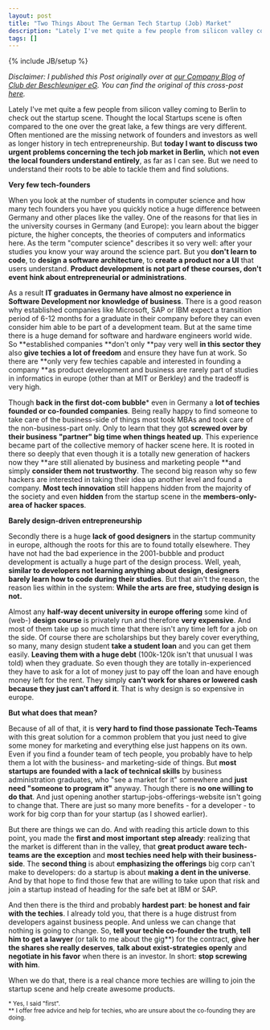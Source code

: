 ```yaml
---
layout: post
title: "Two Things About The German Tech Startup (Job) Market"
description: "Lately I've met quite a few people from silicon valley coming to Berlin to check out the startup scene. Thought the local Startups scene is often compared to the one over the great lake, a few things are very different. Often mentioned are the missing network of founders and investors as well as longer history in tech entrepreneurship. But **today I want to discuss two urgent problems concerning the tech job market in Berlin,** which **not even the local founders understand entirely**, as far as I can see. But we need to understand their roots to be able to tackle them and find solutions."
tags: []
---
```

{% include JB/setup %}

_Disclaimer: I published this Post originally over at [our Company Blog](http://blog.dieBeschleuniger.de) of [Club der Beschleuniger eG](http://www.dieBeschleuniger.de). You can find the original of this cross-post [here](http://blog.diebeschleuniger.de/2012/02/two-things-about-german-tech-startup.html)._

Lately I've met quite a few people from silicon valley coming to Berlin to check out the startup scene. Thought the local Startups scene is often compared to the one over the great lake, a few things are very different. Often mentioned are the missing network of founders and investors as well as longer history in tech entrepreneurship. But **today I want to discuss two urgent problems concerning the tech job market in Berlin,** which **not even the local founders understand entirely**, as far as I can see. But we need to understand their roots to be able to tackle them and find solutions.

 **Very few tech-founders**

When you look at the number of students in computer science and how many tech founders you have you quickly notice a huge difference between Germany and other places like the valley. One of the reasons for that lies in the university courses in Germany (and Europe):&nbsp;you learn about the bigger picture, the higher concepts, the theories of computers and informatics here. As the term "computer science" describes it so very well: after your studies you know your way around the science part. But you **don't learn to code**, to **design a software architecture**, to **create a product nor a UI** that users understand. **Product development is not part of these courses, don't event hink about entrepreneurial or administrations**.


As a result **IT graduates in Germany have almost no experience in Software Development nor knowledge of business**. There is a good reason why established companies like Microsoft, SAP or IBM expect a transition period of 6-12 months for a graduate in their company before they can even consider him able to be part of a development team. But at the same time there is a huge demand for software and hardware engineers world wide. So **established companies **don't only **pay very well **in this sector they** also **give techies a lot of freedom** and ensure they have fun at work. So there are **only very few techies capable and interested in founding a company&nbsp;**as product development and business are rarely part of studies in informatics in europe (other than at MIT or Berkley) and the tradeoff is very high.


Though **back in the first dot-com bubble*** even in Germany a **lot of techies founded or co-founded companies**. Being really happy to find someone to take care of the business-side of things most took MBAs and took care of the non-business-part only. Only to learn that they got **screwed over by their business "partner" big time when things heated up**.&nbsp;This experience became part of the collective memory of hacker scene here. It is rooted in there so deeply that even though it is a totally new generation of hackers now they **are still alienated by business and marketing people **and simply **consider them not trustworthy**. The second big reason why so few hackers are interested in taking their idea up another level and found a company. **Most tech innovation** still happens hidden from the majority of the society and even **hidden** from the startup scene in the **members-only-area of hacker spaces**.

**Barely design-driven entrepreneurship**

Secondly there is a huge **lack of good designers** in the startup community in europe, although the roots for this are to found totally elsewhere. They have not had the bad experience in the 2001-bubble and product development is actually a huge part of the design process. Well, yeah, **similar to developers not learning anything about design, designers barely learn how to code during their studies**. But that ain't the reason, the reason lies within in the system: **While the arts are free, studying design is not.**


Almost any **half-way decent university in europe offering** some kind of (web-) **design course** is privately run and therefore **very expensive**. And most of them take up so much time that there isn't any time left for a job on the side. Of course there are scholarships but they barely cover everything, so many, many design student **take a student loan** and you can get them easily. **Leaving them with a huge debt** (100k-120k isn't that&nbsp;unusual&nbsp;I was told) when they graduate. So even though they are totally in-experienced they have to ask for a lot of money just to pay off the loan and have enough money left for the rent. They simply **can't work for shares or lowered cash because they just can't afford it**. That is why design is so expensive in europe.

 **But what does that mean?**

Because of all of that, it is **very hard to find those passionate Tech-Teams** with this great solution for a common problem that you just need to give some money for marketing and everything else just happens on its own. Even if you find a founder team of tech people, you probably have to help them a lot with the business- and marketing-side of things. But **most startups are founded with a lack of technical skills** by business administration graduates, who "see a market for it" somewhere and **just need "someone to program it"** anyway. Though there is **no one willing to do that**. And just opening another startup-jobs-offerings-website isn't going to change that. There are just so many more benefits - for a developer - to work for big corp than for your startup (as I showed earlier).


But there are things we can do. And with reading this article down to this point, you made the **first and most important step already**:&nbsp;realizing&nbsp;that the market is different than in the valley, that **great product aware tech-teams are the exception** and **most techies need help with their business-side**. The **second thing** is about **emphasizing&nbsp;the offerings**&nbsp;big corp can't make to developers: do a startup is about **making a dent in the universe**. And by that hope to find those few that are willing to take upon that risk and join a startup instead of heading for the safe bet at IBM or SAP.


And then there is the third and probably **hardest part**: **be honest and fair with the techies**. I already told you, that there is a huge distrust from developers against business people. And unless we can change that nothing is going to change. So, **tell your techie co-founder the truth**, **tell him to get a lawyer** (or talk to me about the gig**) for the contract, **give her the shares she really deserves**, **talk about exist-strategies openly** and **negotiate in his&nbsp;favor**&nbsp;when there is an investor. In short: **stop screwing with him**.


When we do that, there is a real chance more techies are willing to join the startup scene and help create awesome products.


<small>* Yes, I said "first".<br>
** I offer free advice and help for techies, who are unsure about the co-founding they are doing.</small>